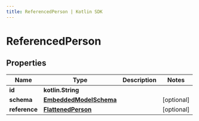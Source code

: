 ```yaml
---
title: ReferencedPerson | Kotlin SDK
---
```



# ReferencedPerson

## Properties
Name | Type | Description | Notes
------------ | ------------- | ------------- | -------------
**id** | **kotlin.String** |  | 
**schema** | [**EmbeddedModelSchema**](EmbeddedModelSchema) |  |  [optional]
**reference** | [**FlattenedPerson**](FlattenedPerson) |  |  [optional]



